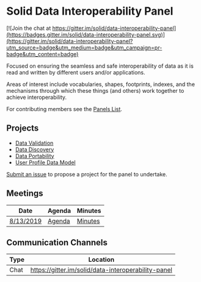 # Solid Data Interoperability Panel

[![Join the chat at https://gitter.im/solid/data-interoperability-panel](https://badges.gitter.im/solid/data-interoperability-panel.svg)](https://gitter.im/solid/data-interoperability-panel?utm_source=badge&utm_medium=badge&utm_campaign=pr-badge&utm_content=badge)

Focused on ensuring the seamless and safe interoperability of data as
it is read and written by different users and/or applications.

Areas of interest include vocabularies, shapes, footprints, indexes,
and the mechanisms through which these things (and others) work together
to achieve interoperability.

For contributing members see the
[Panels List](https://github.com/solid/process/blob/master/panels.md#data-interoperability).

## Projects

- [Data Validation](https://github.com/solid/data-validation/README.md)
- [Data Discovery](https://github.com/solid/data-discovery/README.md)
- [Data Portability](https://github.com/solid/data-portability/README.md)
- [User Profile Data Model](https://github.com/solid/user-profile/README.md)

[Submit an issue](https://github.com/solid/data-interoperability-panel/issues/new)
to propose a project for the panel to undertake.

## Meetings

| Date | Agenda | Minutes |
| ---- | ------ | ------- |
| [8/13/2019](https://github.com/solid/data-interoperability-panel/blob/master/meetings/1-08132019.md) | [Agenda](https://github.com/solid/data-interoperability-panel/blob/master/meetings/1-08132019.md#agenda) | [Minutes](https://github.com/solid/data-interoperability-panel/blob/master/meetings/1-08132019.md#minutes) |

## Communication Channels

| Type | Location |
| ---- | ---- |
| Chat | <https://gitter.im/solid/data-interoperability-panel> |
